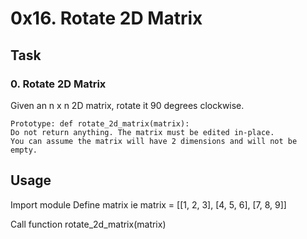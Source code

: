 # 0x16. Rotate 2D Matrix

## Task
### 0. Rotate 2D Matrix 

Given an n x n 2D matrix, rotate it 90 degrees clockwise.

    Prototype: def rotate_2d_matrix(matrix):
    Do not return anything. The matrix must be edited in-place.
    You can assume the matrix will have 2 dimensions and will not be empty.
## Usage

Import module
Define matrix
ie
    matrix = [[1, 2, 3],
              [4, 5, 6],
              [7, 8, 9]]

Call function
    rotate_2d_matrix(matrix)


